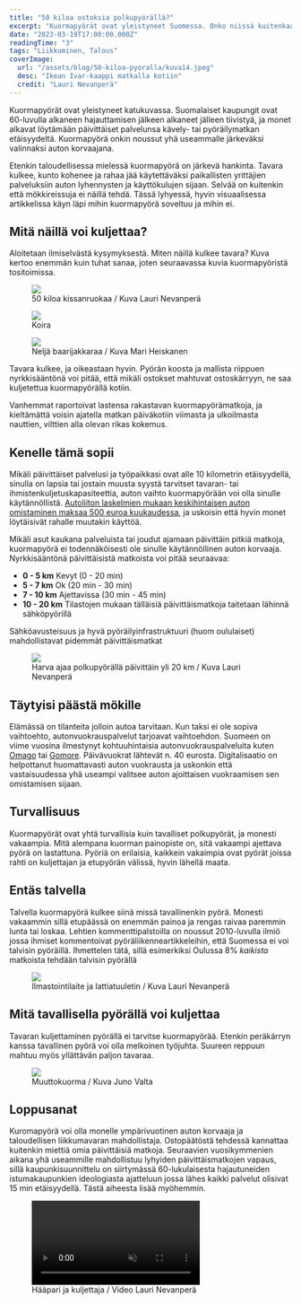 ```yaml
---
title: "50 kiloa ostoksia polkupyörällä?"
excerpt: "Kuormapyörät ovat yleistyneet Suomessa. Onko niissä kuitenkaan ainesta henkilöauton korvaajaksi?"
date: "2023-03-19T17:00:00.000Z"
readingTime: "3"
tags: "Liikkuminen, Talous"
coverImage:
  url: "/assets/blog/50-kiloa-pyoralla/kuva14.jpeg"
  desc: "Ikean Ivar-kaappi matkalla kotiin"
  credit: "Lauri Nevanperä"
---
```


Kuormapyörät ovat yleistyneet katukuvassa. Suomalaiset kaupungit ovat 60-luvulla alkaneen hajauttamisen jälkeen alkaneet jälleen tiivistyä, ja monet alkavat löytämään päivittäiset palvelunsa kävely- tai pyöräilymatkan etäisyydeltä. Kuormapyörä onkin noussut yhä useammalle järkeväksi valinnaksi auton korvaajana.

Etenkin taloudellisessa mielessä kuormapyörä on järkevä hankinta. Tavara kulkee, kunto kohenee ja rahaa jää käytettäväksi paikallisten yrittäjien palveluksiin auton lyhennysten ja käyttökulujen sijaan. Selvää on kuitenkin että mökkireissuja ei näillä tehdä. Tässä lyhyessä, hyvin visuaalisessa artikkelissa käyn läpi mihin kuormapyörä soveltuu ja mihin ei.

## Mitä näillä voi kuljettaa?

Aloitetaan ilmiselvästä kysymyksestä. Miten näillä kulkee tavara? Kuva kertoo enemmän kuin tuhat sanaa, joten seuraavassa kuvia kuormapyöristä tositoimissa.

<figure>
  <img loading="lazy" src="/assets/blog/50-kiloa-pyoralla/kuva19.jpeg" style=" object-fit: cover;" />
  <figcaption>50 kiloa kissanruokaa / Kuva Lauri Nevanperä</figcaption>
</figure>

<figure>
  <img loading="lazy" src="/assets/blog/50-kiloa-pyoralla/kuva39.jpeg" style=" object-fit: cover;" />
  <figcaption>Koira</figcaption>
</figure>

<figure>
  <img loading="lazy" src="/assets/blog/50-kiloa-pyoralla/kuva37.jpeg" style=" object-fit: cover;" />
  <figcaption>Neljä baarijakkaraa / Kuva Mari Heiskanen</figcaption>
</figure>

Tavara kulkee, ja oikeastaan hyvin. Pyörän koosta ja mallista riippuen nyrkkisääntönä voi pitää, että mikäli ostokset mahtuvat ostoskärryyn, ne saa kuljetettua kuormapyörällä kotiin.

Vanhemmat raportoivat lastensa rakastavan kuormapyörämatkoja, ja kieltämättä voisin ajatella matkan päiväkotiin viimasta ja ulkoilmasta nauttien, vilttien alla olevan rikas kokemus.

## Kenelle tämä sopii

Mikäli päivittäiset palvelusi ja työpaikkasi ovat alle 10 kilometrin etäisyydellä, sinulla on lapsia tai jostain muusta syystä tarvitset tavaran- tai ihmistenkuljetuskapasiteettia, auton vaihto kuormapyörään voi olla sinulle käytännöllistä. <a href="https://yle.fi/a/3-10042081" target="_blank">Autoliiton laskelmien mukaan keskihintaisen auton omistaminen maksaa 500 euroa kuukaudessa</a>, ja uskoisin että hyvin monet löytäisivät rahalle muutakin käyttöä.

Mikäli asut kaukana palveluista tai joudut ajamaan päivittäin pitkiä matkoja, kuormapyörä ei todennäköisesti ole sinulle käytännöllinen auton korvaaja. Nyrkkisääntönä päivittäisistä matkoista voi pitää seuraavaa:

- **0 - 5 km** Kevyt (0 - 20 min)
- **5 - 7 km** Ok (20 min - 30 min)
- **7 - 10 km** Ajettavissa (30 min - 45 min)
- **10 - 20 km** Tilastojen mukaan tälläisiä päivittäismatkoja taitetaan lähinnä sähköpyörillä

Sähköavusteisuus ja hyvä pyöräilyinfrastruktuuri (huom oululaiset) mahdollistavat pidemmät päivittäismatkat

<figure>
  <img loading="lazy" src="/assets/blog/50-kiloa-pyoralla/kuva17.jpeg" style=" object-fit: cover;" />
  <figcaption>Harva ajaa polkupyörällä päivittäin yli 20 km / Kuva Lauri Nevanperä</figcaption>
</figure>

## Täytyisi päästä mökille

Elämässä on tilanteita jolloin autoa tarvitaan. Kun taksi ei ole sopiva vaihtoehto, autonvuokrauspalvelut tarjoavat vaihtoehdon. Suomeen on viime vuosina ilmestynyt kohtuuhintaisia autonvuokrauspalveluita kuten <a href="https://omago.fi/" target="_blank">Omago</a> tai <a href="https://gomore.fi/" target="_blank">Gomore</a>. Päivävuokrat lähtevät n. 40 eurosta. Digitalisaatio on helpottanut huomattavasti auton vuokrausta ja uskonkin että vastaisuudessa yhä useampi valitsee auton ajoittaisen vuokraamisen sen omistamisen sijaan.

## Turvallisuus

Kuormapyörät ovat yhtä turvallisia kuin tavalliset polkupyörät, ja monesti vakaampia. Mitä alempana kuorman painopiste on, sitä vakaampi ajettava pyörä on lastattuna. Pyöriä on erilaisia, kaikkein vakaimpia ovat pyörät joissa rahti on kuljettajan ja etupyörän välissä, hyvin lähellä maata.

## Entäs talvella

Talvella kuormapyörä kulkee siinä missä tavallinenkin pyörä. Monesti vakaammin sillä etupäässä on enemmän painoa ja rengas raivaa paremmin lunta tai loskaa. Lehtien kommenttipalstoilla on noussut 2010-luvulla ilmiö jossa ihmiset kommentoivat pyöräliikenneartikkeleihin, että Suomessa ei voi talvisin pyöräillä. Ihmettelen tätä, sillä esimerkiksi Oulussa 8% _kaikista_ matkoista tehdään talvisin pyörällä

<figure>
  <img loading="lazy" src="/assets/blog/50-kiloa-pyoralla/kuva9.jpeg" style=" object-fit: cover;" />
  <figcaption>Ilmastointilaite ja lattiatuuletin / Kuva Lauri Nevanperä</figcaption>
</figure>

## Mitä tavallisella pyörällä voi kuljettaa

Tavaran kuljettaminen pyörällä ei tarvitse kuormapyörää. Etenkin peräkärryn kanssa tavallinen pyörä voi olla melkoinen työjuhta. Suureen reppuun mahtuu myös yllättävän paljon tavaraa.

<figure>
  <img loading="lazy" src="/assets/blog/50-kiloa-pyoralla/kuva28.jpeg" style=" object-fit: cover;" />
  <figcaption>Muuttokuorma / Kuva Juno Valta</figcaption>
</figure>

## Loppusanat

Kuromapyörä voi olla monelle ympärivuotinen auton korvaaja ja taloudellisen liikkumavaran mahdollistaja. Ostopäätöstä tehdessä kannattaa kuitenkin miettiä omia päivittäisiä matkoja. Seuraavien vuosikymmenien aikana yhä useammille mahdollistuu lyhyiden päivittäismatkojen vapaus, sillä kaupunkisuunnittelu on siirtymässä 60-lukulaisesta hajautuneiden istumakaupunkien ideologiasta ajatteluun jossa lähes kaikki palvelut olisivat 15 min etäisyydellä. Tästä aiheesta lisää myöhemmin.

<figure>
 <video muted autoplay loop playsinline>
  <source src="/assets/blog/50-kiloa-pyoralla/kuva46.mov" type="video/mp4">
</video>
<figcaption>Hääpari ja kuljettaja / Video Lauri Nevanperä</figcaption>
</figure>
